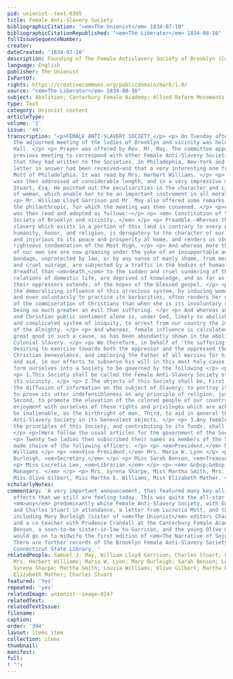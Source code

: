 ```yaml
---
pid: unionist--text-0395
title: Female Anti-Slavery Society
bibliographicCitation: "<em>The Unionist</em> 1834-07-10"
bibliographicCitationRepublished: "<em>The Liberator</em> 1834-08-16"
fullIssueSequenceNumber: 
creator: 
dateCreated: '1834-07-10'
description: Founding of The Female Antislavery Society of Brooklyn (Connecticut)
language: English
publisher: The Unionist
IsPartOf: 
rights: https://creativecommons.org/publicdomain/mark/1.0/
source: "<em>The Liberator</em> 1834-08-16"
subject: Abolition; Canterbury Female Academy; Allied Reform Movements - Women
type: Text
category: Unionist content
articleType: 
volume: '1'
issue: '49'
transcription: "<p>FEMALE ANTI-SLAVERY SOCIETY.</p> <p> On Tuesday afternoon last,
  the adjourned meeting of the ladies of Brooklyn and vicinity was held in Mr. Davison’s
  Hall. </p> <p> Prayer was offered by Rev. Mr. May. The committee appointed at the
  previous meeting to correspond with other Female Anti-Slavery Societies, reported
  that they had written to the Societies, in Philadephia, New-York and Boston. One
  letter in answer had been received—and that a very interesting one from Lucretia
  Mott of Philadelphia. It was read by Mrs. Herbert Williams. </p> <p> The meeting
  was then addressed at considerable length, and in a very impressive manner, by Charles
  Stuart, Esq. He pointed out the peculiarities in the character and circumstances
  of woman, which enable her to be an important instrument in all moral reforms. </p>
  <p> Mr. William Lloyd Garrison and Mr. May also offered some remarks to encourage
  the philanthropic, for which the meeting was then convened. </p> <p>A form of Constitution
  was then read and adopted as follows:—</p> <p> <em> Constitution of the Female Anti-Slavery
  Society of Brooklyn and vicinity. </em> </p> <p> Preamble.—Whereas the system of
  slavery which exists in a portion of this land is contrary to every principle of
  humanity, honor, and religion, is derogatory to the character of our country abroad,
  and injurious to its peace and prosperity at home, and renders us obnoxious to the
  righteous condemnation of the Most High. </p> <p> And whereas more than a million
  of our own sex are now groaning under the yoke of an insupportable and most degrading
  bondage, unprotected by law, or by any sense of manly shame, from merciless stripes
  and cruel outrage, are subjected by a traffic in the bodies of human beings, more
  dreadful than <em>death,</em> to the sudden and cruel sundering of the most sacred
  relations of domestic life, are deprived of knowledge, and as far as the power of
  their oppressors extends, of the hopes of the blessed gospel. </p> <p> And whereas
  the demoralizing influence of this atrocious system, by inducing woman to sanction
  and even voluntarily to practice its barbarities, often renders her even more deserving
  of the commiseration of Christians than when she is its involuntary victim,—sin
  being so much greater an evil than suffering. </p> <p> And whereas an enlightened
  and Christian public sentiment alone is, under God, likely to abolish this atrocious
  and complicated system of iniquity, to arrest from our country the impending judgments
  of the Almighty. </p> <p> And whereas, female influence is calculated to effect
  great good in such a cause, as has been abundantly shown in the abolition of British
  Colonial Slavery. </p> <p> We therefore, in behalf of ‘the suffering and the dumb,’
  desiring to exercise towards both the oppressor and the oppressed the spirit of
  Christian benevolence, and imploring the Father of all mercies for his guidance
  and aid, in our efforts to subserve his will in this most holy cause, do agree to
  form ourselves into a Society to be governed by the following </p> <p>CONSTITUTION.</p>
  <p> 1.This Society shall be called the Female Anti-Slavery Society of Brooklyn and
  its vicinity. </p> <p> 2.The objects of this Society shall be, First, to aid in
  the diffusion of information on the subject of Slavery; to portray its true character;
  to prove its utter indefensibleness on any principle of religion, justice or expediency.
  Second, to promote the elevation of the colored people of our country to the equal
  enjoyment with ourselves of these rights and privileges which are acknowledged to
  be inalienable, as the birthright of man. Third, to aid in general the American
  Anti-Slavery Society in its benevolent objects. </p> <p> 3.Any female approving
  the principles of this Society, and contributing to its funds, shall be a member.
  </p> <p>[Here follow the usual articles for the government of the Society.]</p>
  <p> Twenty two ladies then subscribed their names as members of the Society—and
  made choice of the following officers. </p> <p> <em>President,</em> Mrs. Herbert
  Williams </p> <p> <em>Vice President,</em> Mrs. Maria W. Lyon </p> <p> Miss Mary
  Burleigh, <em>Secretary.</em> </p> <p> Miss Sarah Benson, <em>Treasurer.</em> </p>
  <p> Miss Lucretia Lee, <em>Librarian.</em> </p> <p> <em> &nbsp;&nbsp;&nbsp;&nbsp;&nbsp;&nbsp;&nbsp;&nbsp;&nbsp;&nbsp;&nbsp;
  Managers. </em> </p> <p> Mrs. Syrena Sharpe, Miss Martha Smith, Mrs. Louisa Williams,
  Miss Olive Gilbert, Miss Martha E. Williams, Miss Elizabeth Mather. </p> "
scholarlyNotes: 
commentary: 'A very important announcement, that featured many key allies - and created
  effects that we still are feeling today. This was quite the all-star meeting for
  <em>any</em> predominantly white Female Anti-Slavery Society, with Garrison, May,
  and Charles Stuart in attendance, a letter from Lucretia Mott, and the list of officers
  including Mary Burleigh (sister of <em>The Unionist</em> editors Charles and William,
  and a co-teacher with Prudence Crandall at the Canterbury Female Academy), Sarah
  Benson, a soon-to-be sister-in-law to Garrison, and the young Olive Gilbert, who
  would go on to midwife the first edition of <em>The Narrative of Sojourner Truth</em>.
  There are further records of the Brooklyn Female Anti-Slavery Society held in the
  Connecticut State Library. '
relatedPeople: Samuel J. May, William Lloyd Garrison; Charles Stuart; Lucretia Mott;
  Mrs. Herbert Williams; Maria W. Lyon; Mary Burleigh; Sarah Benson; Lucretia Lee;
  Syrena Sharpe; Martha Smith; Louisa Williams; Olive Gilbert; Martha E. Williams;
  Elizabeth Mather; Charles Stuart
featured: 'Yes'
repeated: 'yes'
relatedImage: unionist--image-0247
relatedText: 
relatedTextIssue: 
filename: 
caption: 
order: '394'
layout: items_item
collection: items
thumbnail: 
manifest: 
full: 
! '': 
---
```

